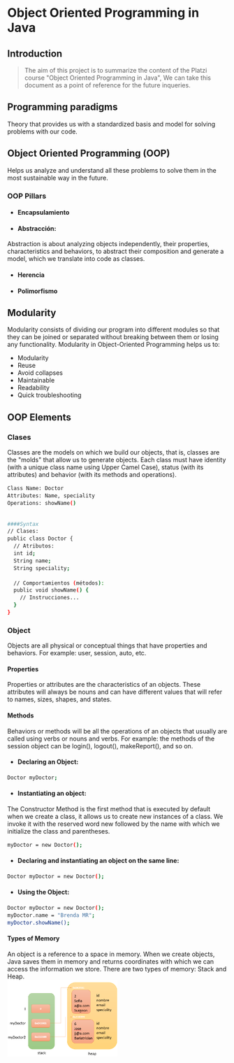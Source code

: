 # Object Oriented Programming in Java
## Introduction
> The aim of this project is to summarize the content of the Platzi course "Object Oriented Programming in Java", We can take this document as a point of reference for the future inqueries.

## Programming paradigms 
Theory that provides us with a standardized basis and model for solving problems with our code.

## Object Oriented Programming (OOP) 
Helps us analyze and understand all these problems to solve them in the most sustainable way in the future.
### OOP Pillars
- #### Encapsulamiento

- #### Abstracción: 
Abstraction is about analyzing objects independently, their properties, characteristics and behaviors, to abstract their composition and generate a model, which we translate into code as classes.
- #### Herencia

- #### Polimorfismo

## Modularity
Modularity consists of dividing our program into different modules so that they can be joined or separated without breaking between them or losing any functionality. Modularity in Object-Oriented Programming helps us to: 
- Modularity 
- Reuse 
- Avoid collapses 
- Maintainable 
- Readability 
- Quick troubleshooting


## OOP Elements
### Clases
Classes are the models on which we build our objects, that is, classes are the "molds" that allow us to generate objects. Each class must have identity (with a unique class name using Upper Camel Case), status (with its attributes) and behavior (with its methods and operations).
```bash
Class Name: Doctor 
Attributes: Name, speciality 
Operations: showName()
```
```bash

####Syntax
// Clases:
public class Doctor {
  // Atributos:
  int id;
  String name;
  String speciality;

  // Comportamientos (métodos):
  public void showName() {
    // Instrucciones...
  }
}
```

### Object
Objects are all physical or conceptual things that have properties and behaviors. For example: user, session, auto, etc.

#### Properties
Properties or attributes are the characteristics of an objects. These attributes will always be nouns and can have different values that will refer to names, sizes, shapes, and states.

#### Methods
Behaviors or methods will be all the operations of an objects that usually are called using verbs or nouns and verbs. For example: the methods of the session object can be login(), logout(), makeReport(), and so on.

- #### Declaring an Object:
```bash
Doctor myDoctor;
```

- #### Instantiating an object:
The Constructor Method is the first method that is executed by default when we create a class, it allows us to create new instances of a class. We invoke it with the reserved word new followed by the name with which we initialize the class and parentheses.

```bash
myDoctor = new Doctor();
```
- #### Declaring and instantiating an object on the same line:
```bash
Doctor myDoctor = new Doctor();
```
- #### Using the Object:

```bash
Doctor myDoctor = new Doctor();
myDoctor.name = "Brenda MR";
myDoctor.showName();
```
#### Types of Memory
An object is a reference to a space in memory. When we create objects, Java saves them in memory and returns coordinates with which we can access the information we store.
There are two types of memory: Stack and Heap.
<br>
<img src="https://github.com/brendamrdz/week2-course1-java-oop/blob/main/objects-variables.png?raw=true" alt="alt text" width="50%" height="auto">






